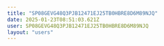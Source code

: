 ```yaml
---
title: "SP08GEVG48Q3PJB12471EJ25TB0HBRE8D6M89NJQ"
date: 2025-01-23T08:51:03.621Z
user: SP08GEVG48Q3PJB12471EJ25TB0HBRE8D6M89NJQ
layout: "users"
---
```

    
